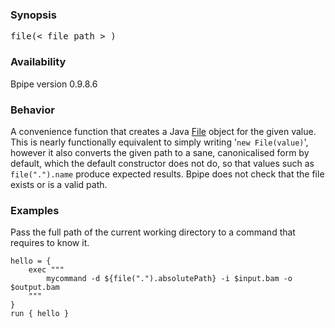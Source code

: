 ### Synopsis ###
<pre>file(< file path > )</pre>

### Availability ###
Bpipe version 0.9.8.6

### Behavior ###
A convenience function that creates a Java [File](http://docs.oracle.com/javase/6/docs/api/java/io/File.html) object for the given value. This is nearly functionally equivalent to simply writing '`new File(value)`', however it also converts the given path to a sane, canonicalised form by default, which the default constructor does not do, so that values such as `file(".").name` produce expected results. Bpipe does not check that the file exists or is a valid path.

### Examples ###
Pass the full path of the current working directory to a command that requires to know it.

```
hello = {
    exec """
        mycommand -d ${file(".").absolutePath} -i $input.bam -o $output.bam
    """
}
run { hello }
```